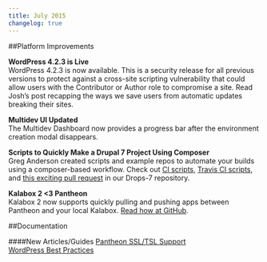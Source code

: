 ```yaml
---
title: July 2015
changelog: true
---
```

##Platform Improvements

**WordPress 4.2.3 is Live**  
WordPress 4.2.3 is now available. This is a security release for all previous versions to protect against a cross-site scripting vulnerability that could allow users with the Contributor or Author role to compromise a site. Read Josh’s post recapping the ways we save users from automatic updates breaking their sites.

**Multidev UI Updated**     
The Multidev Dashboard now provides a progress bar after the environment creation modal disappears.

**Scripts to Quickly Make a Drupal 7 Project Using Composer**     
Greg Anderson created scripts and example repos to automate your builds using a composer-based workflow. Check out [CI scripts](https://github.com/pantheon-systems/circle-scripts), [Travis CI scripts](https://github.com/pantheon-systems/travis-scripts), and [this exciting pull request](https://github.com/pantheon-systems/drops-7/pull/65) in our Drops-7 repository.

**Kalabox 2 <3 Pantheon**    
Kalabox 2 now supports quickly pulling and pushing apps between Pantheon and your local Kalabox. [Read how at GitHub](https://github.com/kalabox/kalabox/wiki/Pantheon-Guide).


##Documentation

####New Articles/Guides
[Pantheon SSL/TSL Support](/docs/ssl-tls/)    
[WordPress Best Practices](/docs/wordpress-best-practices/)
